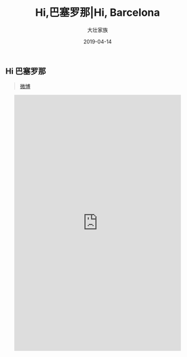 ﻿---
layout:     post
title:      Hi,巴塞罗那|Hi, Barcelona
subtitle: 
date:       2019-04-14
author:     大壮家族
header-img: img/BackG2.jpg
catalog: false
tags:
    - Welcome
---

## Hi 巴塞罗那

>[微博](https://www.weibo.com/u/5896108037)
<div id="weibo" class="panel">  
    <ul class="panel_body">  
        <iframe id="weibo" style="width:95%; height:700px;" frameborder="0" scrolling="no" src="https://www.weibo.com/u/5896108037?from=myfollow_all&is_all=1"></iframe>  
    </ul>  
</div>

